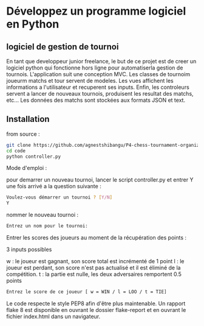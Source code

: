 # Développez un programme logiciel en Python
## logiciel de gestion de tournoi


En tant que developpeur junior freelance, le but de ce projet est de creer un logiciel python qui fonctionne hors ligne pour automatiserla gestion de tournois. L'application suit une conception MVC. Les classes de tournoim joueurm matchs et tour servent de modeles. Les vues affichent les informations a l'utilisateur et recuperent ses inputs. Enfin, les controleurs servent a lancer de nouveaux tournois, produisent les resultat des matchs, etc... Les données des matchs sont stockées aux formats JSON et text.

## Installation

from source :

```sh
git clone https://github.com/agnestshibangu/P4-chess-tournament-organizer.git
cd code
python controller.py
```

Mode d'emploi : 

pour demarrer un nouveau tournoi, lancer le script controller.py et entrer Y une fois arrivé a la question suivante : 
```sh
Voulez-vous démarrer un tournoi ? [Y/N]
Y 
```

nommer le nouveau tournoi : 
```sh
Entrez un nom pour le tournoi: 
```
Entrer les scores des joueurs au moment de la récupération des points : 

3 inputs possibles 

w : le joueur est gagnant, son score total est incrémenté  de 1 point
l : le joueur est perdant, son score n'est pas actualisé et il est éliminé de la compétition.
t : la partie est nulle, les deux adversaires remportent 0.5 points
```sh
Entrez le score de ce joueur [ w = WIN / l = LOO / t = TIE]
```

Le code respecte le style PEP8 afin d'être plus maintenable. Un rapport flake 8 est disponible en ouvrant le dossier flake-report et en ouvrant le fichier index.html dans un navigateur.







